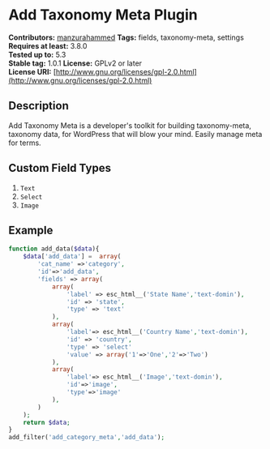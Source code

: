 # Add Taxonomy Meta Plugin

**Contributors:**      [manzurahammed](https://github.com/manzurahammed)
**Tags:**              fields, taxonomy-meta, settings  
**Requires at least:** 3.8.0  
**Tested up to:**      5.3  
**Stable tag:**        1.0.1 
**License:**           GPLv2 or later  
**License URI:**       [http://www.gnu.org/licenses/gpl-2.0.html](http://www.gnu.org/licenses/gpl-2.0.html)

## Description

Add Taxonomy Meta is a developer's toolkit for building taxonomy-meta, taxonomy data, for WordPress that will blow your mind. Easily manage meta for  terms.

## Custom Field Types
1.  ```Text```
2.  ```Select```
3.  ```Image```

## Example
```php
function add_data($data){
	$data['add_data'] =  array(
		'cat_name' =>'category',
		'id'=>'add_data',
		'fields' => array(
			array(
				'label' => esc_html__('State Name','text-domin'),
				'id' => 'state',
				'type' => 'text'
			),
			array(
				'label'=> esc_html__('Country Name','text-domin'),
				'id' => 'country',
				'type' => 'select'
				'value' => array('1'=>'One','2'=>'Two')
			),
			array(
				'label'=> esc_html__('Image','text-domin'),
				'id'=>'image',
				'type'=>'image'
			),
		)
	);
	return $data;
}
add_filter('add_category_meta','add_data');
```
